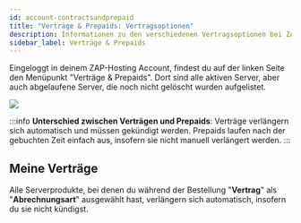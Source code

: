 ```yaml
---
id: account-contractsandprepaid
title: "Verträge & Prepaids: Vertragsoptionen"
description: Informationen zu den verschiedenen Vertragsoptionen bei ZAP-Hosting Vertrag und Prepaid - ZAP-Hosting.com Dokumentation
sidebar_label: Verträge & Prepaids
---
```


Eingeloggt in deinem ZAP-Hosting Account, findest du auf der linken Seite den Menüpunkt "Verträge & Prepaids". Dort sind alle aktiven Server, aber auch abgelaufene Server, die noch nicht gelöscht wurden aufgelistet.


![](https://screensaver01.zap-hosting.com/index.php/s/q92GrjjMH8iDACH/preview)

:::info
**Unterschied zwischen Verträgen und Prepaids**: Verträge verlängern sich automatisch und müssen gekündigt werden. Prepaids laufen nach der gebuchten Zeit einfach aus, insofern sie nicht manuell verlängert werden.
:::


## Meine Verträge
Alle Serverprodukte, bei denen du während der Bestellung "**Vertrag**" als "**Abrechnungsart**" ausgewählt hast, verlängern sich automatisch, insofern du sie nicht kündigst.
